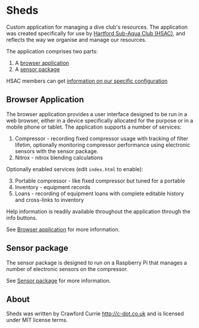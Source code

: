 # Sheds

Custom application for managing a dive club's resources. The application was
created specifically for use by
[Hartford Sub-Aqua Club (HSAC)](http://hartfordscuba.co.uk), and reflects
the way we organise and manage our resources.

The application comprises two parts:
1. A [browser application](app/README.md)
3. A [sensor package](sensors/README.md)

HSAC members can get [information on our specific configuration](https://docs.google.com/document/d/13a0xBhF8_AJsvffOMFLHleUT0XIu8TSBcTyFuffQ9EQ)

## Browser Application

The browser application provides a user interface designed to be run in a web
browser, either in a device specifically allocated for the purpose or in
a mobile phone or tablet. The application supports a number of services:

1. Compressor - recording fixed compressor usage with tracking of filter lifetim, optionally monitoring compressor performance using electronic sensors with the sensor package.
2. Nitrox - nitrox blending calculations

Optionally enabled services (edit `index.html` to enable):

3. Portable compressor - like fixed compressor but tuned for a portable
4. Inventory - equipment records
5. Loans - recording of equipment loans with complete editable history
and cross-links to inventory

Help information is readily available throughout the application through the
info buttons.

See [Browser application](app/README.md) for more information.

## Sensor package

The sensor package is designed to run on a Raspberry Pi that manages a number
of electronic sensors on the compressor.

See [Sensor package](sensors/README.md) for more information.

## About
Sheds was written by Crawford Currie http://c-dot.co.uk and is licensed
under MIT license terms.
